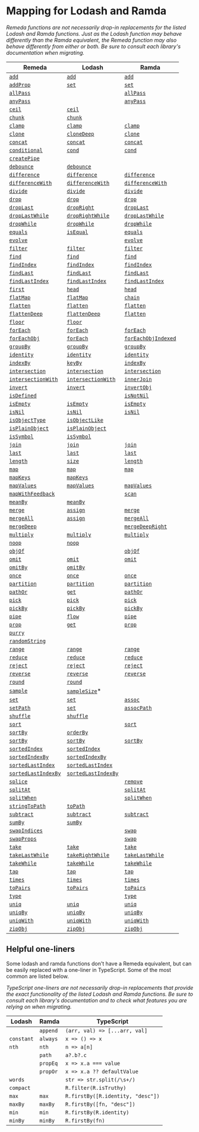 # Mapping for Lodash and Ramda

_Remeda functions are not necessarily drop-in replacements for the
listed Lodash and Ramda functions. Just as the Lodash function may behave
differently than the Ramda equivalent, the Remeda function may also
behave differently from either or both. Be sure to consult each library's
documentation when migrating._

| Remeda                                                              | Lodash                                                                   | Ramda                                                              |
| ------------------------------------------------------------------- | ------------------------------------------------------------------------ | ------------------------------------------------------------------ |
| [`add`](https://remedajs.com/docs/#add)                             | [`add`](https://lodash.com/docs/4.17.15#add)                             | [`add`](https://ramdajs.com/docs/#add)                             |
| [`addProp`](https://remedajs.com/docs/#addProp)                     | [`set`](https://lodash.com/docs/4.17.15#set)                             | [`set`](https://ramdajs.com/docs/#set)                             |
| [`allPass`](https://remedajs.com/docs/#allPass)                     |                                                                          | [`allPass`](https://ramdajs.com/docs/#allPass)                     |
| [`anyPass`](https://remedajs.com/docs/#anyPass)                     |                                                                          | [`anyPass`](https://ramdajs.com/docs/#anyPass)                     |
| [`ceil`](https://remedajs.com/docs/#ceil)                           | [`ceil`](https://lodash.com/docs/4.17.15#ceil)                           |                                                                    |
| [`chunk`](https://remedajs.com/docs/#chunk)                         | [`chunk`](https://lodash.com/docs/4.17.15#chunk)                         |                                                                    |
| [`clamp`](https://remedajs.com/docs/#clamp)                         | [`clamp`](https://lodash.com/docs/4.17.15#clamp)                         | [`clamp`](https://ramdajs.com/docs/#clamp)                         |
| [`clone`](https://remedajs.com/docs/#clone)                         | [`cloneDeep`](https://lodash.com/docs/4.17.15#cloneDeep)                 | [`clone`](https://ramdajs.com/docs/#clone)                         |
| [`concat`](https://remedajs.com/docs/#concat)                       | [`concat`](https://lodash.com/docs/4.17.15#concat)                       | [`concat`](https://ramdajs.com/docs/#concat)                       |
| [`conditional`](https://remedajs.com/docs/#conditional)             | [`cond`](https://lodash.com/docs/4.17.15#cond)                           | [`cond`](https://ramdajs.com/docs/#cond)                           |
| [`createPipe`](https://remedajs.com/docs/#createPipe)               |                                                                          |                                                                    |
| [`debounce`](https://remedajs.com/docs/#debounce)                   | [`debounce`](https://lodash.com/docs/4.17.15#debounce)                   |                                                                    |
| [`difference`](https://remedajs.com/docs/#difference)               | [`difference`](https://lodash.com/docs/4.17.15#difference)               | [`difference`](https://ramdajs.com/docs/#difference)               |
| [`differenceWith`](https://remedajs.com/docs/#differenceWith)       | [`differenceWith`](https://lodash.com/docs/4.17.15#differenceWith)       | [`differenceWith`](https://ramdajs.com/docs/#differenceWith)       |
| [`divide`](https://remedajs.com/docs/#divide)                       | [`divide`](https://lodash.com/docs/4.17.15#divide)                       | [`divide`](https://ramdajs.com/docs/#divide)                       |
| [`drop`](https://remedajs.com/docs/#drop)                           | [`drop`](https://lodash.com/docs/4.17.15#drop)                           | [`drop`](https://ramdajs.com/docs/#drop)                           |
| [`dropLast`](https://remedajs.com/docs/#dropLast)                   | [`dropRight`](https://lodash.com/docs/4.17.15#dropRight)                 | [`dropLast`](https://ramdajs.com/docs/#dropLast)                   |
| [`dropLastWhile`](https://remedajs.com/docs/#dropLastWhile)         | [`dropRightWhile`](https://lodash.com/docs/4.17.15#dropRightWhile)       | [`dropLastWhile`](https://ramdajs.com/docs/#dropLastWhile)         |
| [`dropWhile`](https://remedajs.com/docs/#dropWhile)                 | [`dropWhile`](https://lodash.com/docs/4.17.15#dropWhile)                 | [`dropWhile`](https://ramdajs.com/docs/#dropWhile)                 |
| [`equals`](https://remedajs.com/docs/#equals)                       | [`isEqual`](https://lodash.com/docs/4.17.15#isEqual)                     | [`equals`](https://ramdajs.com/docs/#equals)                       |
| [`evolve`](https://remedajs.com/docs/#evolve)                       |                                                                          | [`evolve`](https://ramdajs.com/docs/#evolve)                       |
| [`filter`](https://remedajs.com/docs/#filter)                       | [`filter`](https://lodash.com/docs/4.17.15#filter)                       | [`filter`](https://ramdajs.com/docs/#filter)                       |
| [`find`](https://remedajs.com/docs/#find)                           | [`find`](https://lodash.com/docs/4.17.15#find)                           | [`find`](https://ramdajs.com/docs/#find)                           |
| [`findIndex`](https://remedajs.com/docs/#findIndex)                 | [`findIndex`](https://lodash.com/docs/4.17.15#findIndex)                 | [`findIndex`](https://ramdajs.com/docs/#findIndex)                 |
| [`findLast`](https://remedajs.com/docs/#findLast)                   | [`findLast`](https://lodash.com/docs/4.17.15#findLast)                   | [`findLast`](https://ramdajs.com/docs/#findLast)                   |
| [`findLastIndex`](https://remedajs.com/docs/#findLastIndex)         | [`findLastIndex`](https://lodash.com/docs/4.17.15#findLastIndex)         | [`findLastIndex`](https://ramdajs.com/docs/#findLastIndex)         |
| [`first`](https://remedajs.com/docs/#first)                         | [`head`](https://lodash.com/docs/4.17.15#head)                           | [`head`](https://ramdajs.com/docs/#head)                           |
| [`flatMap`](https://remedajs.com/docs/#flatMap)                     | [`flatMap`](https://lodash.com/docs/4.17.15#flatMap)                     | [`chain`](https://ramdajs.com/docs/#chain)                         |
| [`flatten`](https://remedajs.com/docs/#flatten)                     | [`flatten`](https://lodash.com/docs/4.17.15#flatten)                     | [`flatten`](https://ramdajs.com/docs/#flatten)                     |
| [`flattenDeep`](https://remedajs.com/docs/#flattenDeep)             | [`flattenDeep`](https://lodash.com/docs/4.17.15#flattenDeep)             | [`flatten`](https://ramdajs.com/docs/#flatten)                     |
| [`floor`](https://remedajs.com/docs/#floor)                         | [`floor`](https://lodash.com/docs/4.17.15#floor)                         |                                                                    |
| [`forEach`](https://remedajs.com/docs/#forEach)                     | [`forEach`](https://lodash.com/docs/4.17.15#forEach)                     | [`forEach`](https://ramdajs.com/docs/#forEach)                     |
| [`forEachObj`](https://remedajs.com/docs/#forEachObj)               | [`forEach`](https://lodash.com/docs/4.17.15#forEach)                     | [`forEachObjIndexed`](https://ramdajs.com/docs/#forEachObjIndexed) |
| [`groupBy`](https://remedajs.com/docs/#groupBy)                     | [`groupBy`](https://lodash.com/docs/4.17.15#groupBy)                     | [`groupBy`](https://ramdajs.com/docs/#groupBy)                     |
| [`identity`](https://remedajs.com/docs/#identity)                   | [`identity`](https://lodash.com/docs/4.17.15#identity)                   | [`identity`](https://ramdajs.com/docs/#identity)                   |
| [`indexBy`](https://remedajs.com/docs/#indexBy)                     | [`keyBy`](https://lodash.com/docs/4.17.15#keyBy)                         | [`indexBy`](https://ramdajs.com/docs/#indexBy)                     |
| [`intersection`](https://remedajs.com/docs/#intersection)           | [`intersection`](https://lodash.com/docs/4.17.15#intersection)           | [`intersection`](https://ramdajs.com/docs/#intersection)           |
| [`intersectionWith`](https://remedajs.com/docs/#intersectionWith)   | [`intersectionWith`](https://lodash.com/docs/4.17.15#intersectionWith)   | [`innerJoin`](https://ramdajs.com/docs/#innerJoin)                 |
| [`invert`](https://remedajs.com/docs/#invert)                       | [`invert`](https://lodash.com/docs/4.17.15#invert)                       | [`invertObj`](https://ramdajs.com/docs/#invertObj)                 |
| [`isDefined`](https://remedajs.com/docs/#isDefined)                 |                                                                          | [`isNotNil`](https://ramdajs.com/docs/#isNotNil)                   |
| [`isEmpty`](https://remedajs.com/docs/#isEmpty)                     | [`isEmpty`](https://lodash.com/docs/4.17.15#isEmpty)                     | [`isEmpty`](https://ramdajs.com/docs/#isEmpty)                     |
| [`isNil`](https://remedajs.com/docs/#isNil)                         | [`isNil`](https://lodash.com/docs/4.17.15#isNil)                         | [`isNil`](https://ramdajs.com/docs/#isNil)                         |
| [`isObjectType`](https://remedajs.com/docs/#isObjectType)           | [`isObjectLike`](https://lodash.com/docs/4.17.15#isObjectLike)           |                                                                    |
| [`isPlainObject`](https://remedajs.com/docs/#isPlainObject)         | [`isPlainObject`](https://lodash.com/docs/4.17.15#isPlainObject)         |                                                                    |
| [`isSymbol`](https://remedajs.com/docs/#isSymbol)                   | [`isSymbol`](https://lodash.com/docs/4.17.15#isSymbol)                   |                                                                    |
| [`join`](https://remedajs.com/docs/#join)                           | [`join`](https://lodash.com/docs/4.17.15#join)                           | [`join`](https://ramdajs.com/docs/#join)                           |
| [`last`](https://remedajs.com/docs/#last)                           | [`last`](https://lodash.com/docs/4.17.15#last)                           | [`last`](https://ramdajs.com/docs/#last)                           |
| [`length`](https://remedajs.com/docs/#length)                       | [`size`](https://lodash.com/docs/4.17.15#size)                           | [`length`](https://ramdajs.com/docs/#length)                       |
| [`map`](https://remedajs.com/docs/#map)                             | [`map`](https://lodash.com/docs/4.17.15#map)                             | [`map`](https://ramdajs.com/docs/#map)                             |
| [`mapKeys`](https://remedajs.com/docs/#mapKeys)                     | [`mapKeys`](https://lodash.com/docs/4.17.15#mapKeys)                     |                                                                    |
| [`mapValues`](https://remedajs.com/docs/#mapValues)                 | [`mapValues`](https://lodash.com/docs/4.17.15#mapValues)                 | [`mapValues`](https://ramdajs.com/docs/#mapObjIndexed)             |
| [`mapWithFeedback`](https://remedajs.com/docs/#mapWithFeedback)     |                                                                          | [`scan`](https://ramdajs.com/docs/#scan)                           |
| [`meanBy`](https://remedajs.com/docs/#meanBy)                       | [`meanBy`](https://lodash.com/docs/4.17.15#meanBy)                       |                                                                    |
| [`merge`](https://remedajs.com/docs/#merge)                         | [`assign`](https://lodash.com/docs/4.17.15#assign)                       | [`merge`](https://ramdajs.com/docs/#merge)                         |
| [`mergeAll`](https://remedajs.com/docs/#mergeAll)                   | [`assign`](https://lodash.com/docs/4.17.15#assign)                       | [`mergeAll`](https://ramdajs.com/docs/#mergeAll)                   |
| [`mergeDeep`](https://remedajs.com/docs/#mergeDeep)                 |                                                                          | [`mergeDeepRight`](https://ramdajs.com/docs/#mergeDeepRight)       |
| [`multiply`](https://remedajs.com/docs/#multiply)                   | [`multiply`](https://lodash.com/docs/4.17.15#multiply)                   | [`multiply`](https://ramdajs.com/docs/#multiply)                   |
| [`noop`](https://remedajs.com/docs/#noop)                           | [`noop`](https://lodash.com/docs/4.17.15#noop)                           |                                                                    |
| [`objOf`](https://remedajs.com/docs/#objOf)                         |                                                                          | [`objOf`](https://ramdajs.com/docs/#objOf)                         |
| [`omit`](https://remedajs.com/docs/#omit)                           | [`omit`](https://lodash.com/docs/4.17.15#omit)                           | [`omit`](https://ramdajs.com/docs/#omit)                           |
| [`omitBy`](https://remedajs.com/docs/#omitBy)                       | [`omitBy`](https://lodash.com/docs/4.17.15#omitBy)                       |                                                                    |
| [`once`](https://remedajs.com/docs/#once)                           | [`once`](https://lodash.com/docs/4.17.15#once)                           | [`once`](https://ramdajs.com/docs/#once)                           |
| [`partition`](https://remedajs.com/docs/#partition)                 | [`partition`](https://lodash.com/docs/4.17.15#partition)                 | [`partition`](https://ramdajs.com/docs/#partition)                 |
| [`pathOr`](https://remedajs.com/docs/#pathOr)                       | [`get`](https://lodash.com/docs/4.17.15#get)                             | [`pathOr`](https://ramdajs.com/docs/#pathOr)                       |
| [`pick`](https://remedajs.com/docs/#pick)                           | [`pick`](https://lodash.com/docs/4.17.15#pick)                           | [`pick`](https://ramdajs.com/docs/#pick)                           |
| [`pickBy`](https://remedajs.com/docs/#pickBy)                       | [`pickBy`](https://lodash.com/docs/4.17.15#pickBy)                       | [`pickBy`](https://ramdajs.com/docs/#pickBy)                       |
| [`pipe`](https://remedajs.com/docs/#pipe)                           | [`flow`](https://lodash.com/docs/4.17.15#flow)                           | [`pipe`](https://ramdajs.com/docs/#pipe)                           |
| [`prop`](https://remedajs.com/docs/#prop)                           | [`get`](https://lodash.com/docs/4.17.15#get)                             | [`prop`](https://ramdajs.com/docs/#prop)                           |
| [`purry`](https://remedajs.com/docs/#purry)                         |                                                                          |                                                                    |
| [`randomString`](https://remedajs.com/docs/#randomString)           |                                                                          |                                                                    |
| [`range`](https://remedajs.com/docs/#range)                         | [`range`](https://lodash.com/docs/4.17.15#range)                         | [`range`](https://ramdajs.com/docs/#range)                         |
| [`reduce`](https://remedajs.com/docs/#reduce)                       | [`reduce`](https://lodash.com/docs/4.17.15#reduce)                       | [`reduce`](https://ramdajs.com/docs/#reduce)                       |
| [`reject`](https://remedajs.com/docs/#reject)                       | [`reject`](https://lodash.com/docs/4.17.15#reject)                       | [`reject`](https://ramdajs.com/docs/#reject)                       |
| [`reverse`](https://remedajs.com/docs/#reverse)                     | [`reverse`](https://lodash.com/docs/4.17.15#reverse)                     | [`reverse`](https://ramdajs.com/docs/#reverse)                     |
| [`round`](https://remedajs.com/docs/#round)                         | [`round`](https://lodash.com/docs/4.17.15#round)                         |                                                                    |
| [`sample`](https://remedajs.com/docs/#sample)                       | [`sampleSize`](https://lodash.com/docs/4.17.15#)\*                       |                                                                    |
| [`set`](https://remedajs.com/docs/#set)                             | [`set`](https://lodash.com/docs/4.17.15#set)                             | [`assoc`](https://ramdajs.com/docs/#assoc)                         |
| [`setPath`](https://remedajs.com/docs/#setPath)                     | [`set`](https://lodash.com/docs/4.17.15#set)                             | [`assocPath`](https://ramdajs.com/docs/#assocPath)                 |
| [`shuffle`](https://remedajs.com/docs/#shuffle)                     | [`shuffle`](https://lodash.com/docs/4.17.15#shuffle)                     |                                                                    |
| [`sort`](https://remedajs.com/docs/#sort)                           |                                                                          | [`sort`](https://ramdajs.com/docs/#sort)                           |
| [`sortBy`](https://remedajs.com/docs/#sortBy)                       | [`orderBy`](https://lodash.com/docs/4.17.15#orderBy)                     |                                                                    |
| [`sortBy`](https://remedajs.com/docs/#sortBy)                       | [`sortBy`](https://lodash.com/docs/4.17.15#sortBy)                       | [`sortBy`](https://ramdajs.com/docs/#sortBy)                       |
| [`sortedIndex`](https://remedajs.com/docs/#sortedIndex)             | [`sortedIndex`](https://lodash.com/docs/4.17.15#sortedIndex)             |                                                                    |
| [`sortedIndexBy`](https://remedajs.com/docs/#sortedIndexBy)         | [`sortedIndexBy`](https://lodash.com/docs/4.17.15#sortedIndexBy)         |                                                                    |
| [`sortedLastIndex`](https://remedajs.com/docs/#sortedLastIndex)     | [`sortedLastIndex`](https://lodash.com/docs/4.17.15#sortedLastIndex)     |                                                                    |
| [`sortedLastIndexBy`](https://remedajs.com/docs/#sortedLastIndexBy) | [`sortedLastIndexBy`](https://lodash.com/docs/4.17.15#sortedLastIndexBy) |                                                                    |
| [`splice`](https://remedajs.com/docs/#splice)                       |                                                                          | [`remove`](https://ramdajs.com/docs/#remove)                       |
| [`splitAt`](https://remedajs.com/docs/#splitAt)                     |                                                                          | [`splitAt`](https://ramdajs.com/docs/#splitAt)                     |
| [`splitWhen`](https://remedajs.com/docs/#splitWhen)                 |                                                                          | [`splitWhen`](https://ramdajs.com/docs/#splitWhen)                 |
| [`stringToPath`](https://remedajs.com/docs/#stringToPath)           | [`toPath`](https://lodash.com/docs/4.17.15#toPath)                       |                                                                    |
| [`subtract`](https://remedajs.com/docs/#subtract)                   | [`subtract`](https://lodash.com/docs/4.17.15#subtract)                   | [`subtract`](https://ramdajs.com/docs/#subtract)                   |
| [`sumBy`](https://remedajs.com/docs/#sumBy)                         | [`sumBy`](https://lodash.com/docs/4.17.15#sumBy)                         |                                                                    |
| [`swapIndices`](https://remedajs.com/docs/#swapIndices)             |                                                                          | [`swap`](https://ramdajs.com/docs/#swap)                           |
| [`swapProps`](https://remedajs.com/docs/#swapProps)                 |                                                                          | [`swap`](https://ramdajs.com/docs/#swap)                           |
| [`take`](https://remedajs.com/docs/#take)                           | [`take`](https://lodash.com/docs/4.17.15#take)                           | [`take`](https://ramdajs.com/docs/#take)                           |
| [`takeLastWhile`](https://remedajs.com/docs/#takeLastWhile)         | [`takeRightWhile`](https://lodash.com/docs/4.17.15#takeRightWhile)       | [`takeLastWhile`](https://ramdajs.com/docs/#takeLastWhile)         |
| [`takeWhile`](https://remedajs.com/docs/#takeWhile)                 | [`takeWhile`](https://lodash.com/docs/4.17.15#takeWhile)                 | [`takeWhile`](https://ramdajs.com/docs/#takeWhile)                 |
| [`tap`](https://remedajs.com/docs/#tap)                             | [`tap`](https://lodash.com/docs/4.17.15#tap)                             | [`tap`](https://ramdajs.com/docs/#tap)                             |
| [`times`](https://remedajs.com/docs/#times)                         | [`times`](https://lodash.com/docs/4.17.15#times)                         | [`times`](https://ramdajs.com/docs/#times)                         |
| [`toPairs`](https://remedajs.com/docs/#toPairs)                     | [`toPairs`](https://lodash.com/docs/4.17.15#toPairs)                     | [`toPairs`](https://ramdajs.com/docs/#toPairs)                     |
| [`type`](https://remedajs.com/docs/#type)                           |                                                                          | [`type`](https://ramdajs.com/docs/#type)                           |
| [`uniq`](https://remedajs.com/docs/#uniq)                           | [`uniq`](https://lodash.com/docs/4.17.15#uniq)                           | [`uniq`](https://ramdajs.com/docs/#uniq)                           |
| [`uniqBy`](https://remedajs.com/docs/#uniqBy)                       | [`uniqBy`](https://lodash.com/docs/4.17.15#uniqBy)                       | [`uniqBy`](https://ramdajs.com/docs/#uniqBy)                       |
| [`uniqWith`](https://remedajs.com/docs/#uniqWith)                   | [`uniqWith`](https://lodash.com/docs/4.17.15#uniqWith)                   | [`uniqWith`](https://ramdajs.com/docs/#uniqWith)                   |
| [`zipObj`](https://remedajs.com/docs/#zipObj)                       | [`zipObj`](https://lodash.com/docs/4.17.15#zipObj)                       | [`zipObj`](https://ramdajs.com/docs/#zipObj)                       |

## Helpful one-liners

Some lodash and ramda functions don't have a Remeda equivalent, but can be
easily replaced with a one-liner in TypeScript. Some of the most common
are listed below.

_TypeScript one-liners are not necessarily drop-in replacements that
provide the exact functionality of the listed Lodash and Ramda functions.
Be sure to consult each library's documentation and to check what features
you are relying on when migrating._

| Lodash     | Ramda    | TypeScript                        |
| ---------- | -------- | --------------------------------- |
|            | `append` | `(arr, val) => [...arr, val]`     |
| `constant` | `always` | `x => () => x`                    |
| `nth`      | `nth`    | `n => a[n]`                       |
|            | `path`   | `a?.b?.c`                         |
|            | `propEq` | `x => x.a === value`              |
|            | `propOr` | `x => x.a ?? defaultValue`        |
| `words`    |          | `str => str.split(/\s+/)`         |
| `compact`  |          | `R.filter(R.isTruthy)`            |
| `max`      | `max`    | `R.firstBy([R.identity, "desc"])` |
| `maxBy`    | `maxBy`  | `R.firstBy([fn, "desc"])`         |
| `min`      | `min`    | `R.firstBy(R.identity)`           |
| `minBy`    | `minBy`  | `R.firstBy(fn)`                   |
